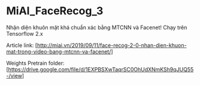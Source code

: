 # MiAI_FaceRecog_3
Nhận diện khuôn mặt khá chuẩn xác bằng MTCNN và Facenet!
Chạy trên Tensorflow 2.x

Article link: [http://miai.vn/2019/09/11/face-recog-2-0-nhan-dien-khuon-mat-trong-video-bang-mtcnn-va-facenet/]

Weights Pretrain folder: [https://drive.google.com/file/d/1EXPBSXwTaqrSC0OhUdXNmKSh9qJUQ55-/view]
